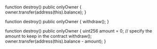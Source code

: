 
function destroy() public onlyOwner {
    owner.transfer(address(this).balance);
}

function destroy() public onlyOwner {
    withdraw();
}

function destroy() public onlyOwner {
    uint256 amount = 0; // specify the amount to keep in the contract
    withdraw();
    owner.transfer(address(this).balance - amount);
}
